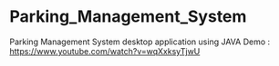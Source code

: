 # Parking_Management_System
Parking Management System desktop application using JAVA
Demo : https://www.youtube.com/watch?v=wqXxksyTjwU
